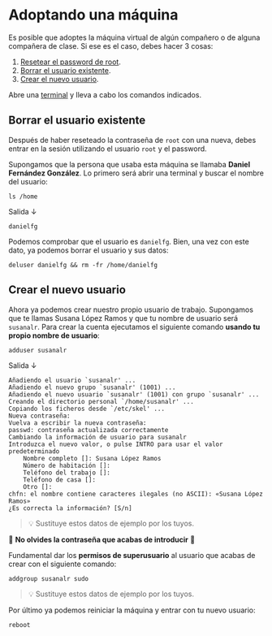# Adoptando una máquina

Es posible que adoptes la máquina virtual de algún compañero o de alguna compañera de clase. Si ese es el caso, debes hacer 3 cosas:

1. [Resetear el password de root](./reset-root.md).
2. [Borrar el usuario existente](#borrar-el-usuario-existente).
3. [Crear el nuevo usuario](#crear-el-nuevo-usuario).

Abre una [terminal](./terminal.md) y lleva a cabo los comandos indicados.

## Borrar el usuario existente

Después de haber reseteado la contraseña de `root` con una nueva, debes entrar en la sesión utilizando el usuario `root` y el password.

Supongamos que la persona que usaba esta máquina se llamaba **Daniel Fernández González**. Lo primero será abrir una terminal y buscar el nombre del usuario:

```console
ls /home
```

Salida ↓

```console
danielfg
```

Podemos comprobar que el usuario es `danielfg`. Bien, una vez con este dato, ya podemos borrar el usuario y sus datos:

```console
deluser danielfg && rm -fr /home/danielfg
```

## Crear el nuevo usuario

Ahora ya podemos crear nuestro propio usuario de trabajo. Supongamos que te llamas Susana López Ramos y que tu nombre de usuario será `susanalr`. Para crear la cuenta ejecutamos el siguiente comando **usando tu propio nombre de usuario**:

```console
adduser susanalr
```

Salida ↓

```console
Añadiendo el usuario `susanalr' ...
Añadiendo el nuevo grupo `susanalr' (1001) ...
Añadiendo el nuevo usuario `susanalr' (1001) con grupo `susanalr' ...
Creando el directorio personal `/home/susanalr' ...
Copiando los ficheros desde `/etc/skel' ...
Nueva contraseña:
Vuelva a escribir la nueva contraseña:
passwd: contraseña actualizada correctamente
Cambiando la información de usuario para susanalr
Introduzca el nuevo valor, o pulse INTRO para usar el valor predeterminado
	Nombre completo []: Susana López Ramos
	Número de habitación []:
	Teléfono del trabajo []:
	Teléfono de casa []:
	Otro []:
chfn: el nombre contiene caracteres ilegales (no ASCII): «Susana López Ramos»
¿Es correcta la información? [S/n]
```

> 💡 Sustituye estos datos de ejemplo por los tuyos.

🚨 **No olvides la contraseña que acabas de introducir** 🚨

Fundamental dar los **permisos de superusuario** al usuario que acabas de crear con el siguiente comando:

```console
addgroup susanalr sudo
```

> 💡 Sustituye estos datos de ejemplo por los tuyos.

Por último ya podemos reiniciar la máquina y entrar con tu nuevo usuario:

```console
reboot
```
